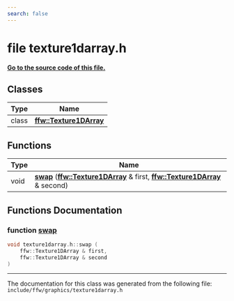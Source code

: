 ```yaml
---
search: false
---
```


# file texture1darray.h

**[Go to the source code of this file.](texture1darray_8h_source.md)**
## Classes

|Type|Name|
|-----|-----|
|class|[**ffw::Texture1DArray**](classffw_1_1_texture1_d_array.md)|


## Functions

|Type|Name|
|-----|-----|
|void|[**swap**](texture1darray_8h.md#1ae89ed6a769b9ae224a9f0f27b7af60fd) (**[ffw::Texture1DArray](classffw_1_1_texture1_d_array.md)** & first, **[ffw::Texture1DArray](classffw_1_1_texture1_d_array.md)** & second) |


## Functions Documentation

### function <a id="1ae89ed6a769b9ae224a9f0f27b7af60fd" href="#1ae89ed6a769b9ae224a9f0f27b7af60fd">swap</a>

```cpp
void texture1darray.h::swap (
    ffw::Texture1DArray & first,
    ffw::Texture1DArray & second
)
```





----------------------------------------
The documentation for this class was generated from the following file: `include/ffw/graphics/texture1darray.h`
